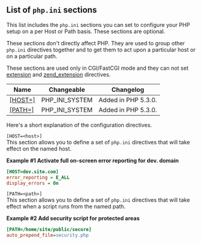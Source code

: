 List of `php.ini` sections
--------------------------

This list includes the `php.ini` sections you can set to configure your
PHP setup on a per Host or Path basis. These sections are optional.

These sections don't directly affect PHP. They are used to group other
`php.ini` directives together and to get them to act upon a particular
host or on a particular path.

These sections are used only in CGI/FastCGI mode and they can not set
<a href="/ini/core.html#ini.extension" class="link">extension</a> and
<a href="/ini/core.html#ini.zend-extension" class="link">zend_extension</a>
directives.

| Name                                                               | Changeable       | Changelog           |
|--------------------------------------------------------------------|------------------|---------------------|
| <a href="/ini/sections.html#ini.per-host" class="link">[HOST=]</a> | PHP\_INI\_SYSTEM | Added in PHP 5.3.0. |
| <a href="/ini/sections.html#ini.per-path" class="link">[PATH=]</a> | PHP\_INI\_SYSTEM | Added in PHP 5.3.0. |

Here's a short explanation of the configuration directives.

`[HOST=<host>]`  
This section allows you to define a set of `php.ini` directives that
will take effect on the named host.

**Example \#1 Activate full on-screen error reporting for dev. domain**

``` php.ini
[HOST=dev.site.com]
error_reporting = E_ALL
display_errors = On
```

`[PATH=<path>]`  
This section allows you to define a set of `php.ini` directives that
will take effect when a script runs from the named path.

**Example \#2 Add security script for protected areas**

``` php.ini
[PATH=/home/site/public/secure]
auto_prepend_file=security.php
```
